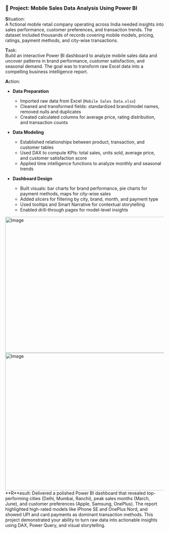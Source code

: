 ### 📱 **Project: Mobile Sales Data Analysis Using Power BI**

**S**ituation:  
A fictional mobile retail company operating across India needed insights into sales performance, customer preferences, and transaction trends. The dataset included thousands of records covering mobile models, pricing, ratings, payment methods, and city-wise transactions.

**T**ask:  
Build an interactive Power BI dashboard to analyze mobile sales data and uncover patterns in brand performance, customer satisfaction, and seasonal demand. The goal was to transform raw Excel data into a compelling business intelligence report.

**A**ction:  
- **Data Preparation**  
  - Imported raw data from Excel (`Mobile Sales Data.xlsx`)  
  - Cleaned and transformed fields: standardized brand/model names, removed nulls and duplicates  
  - Created calculated columns for average price, rating distribution, and transaction counts  

- **Data Modeling**  
  - Established relationships between product, transaction, and customer tables  
  - Used DAX to compute KPIs: total sales, units sold, average price, and customer satisfaction score  
  - Applied time intelligence functions to analyze monthly and seasonal trends  

- **Dashboard Design**  
  - Built visuals: bar charts for brand performance, pie charts for payment methods, maps for city-wise sales  
  - Added slicers for filtering by city, brand, month, and payment type  
  - Used tooltips and Smart Narrative for contextual storytelling  
  - Enabled drill-through pages for model-level insights  
<img width="745" height="431" alt="Image" src="https://github.com/user-attachments/assets/1102b9d3-2a0d-4877-a2e1-1c791448732c" />
<img width="758" height="436" alt="Image" src="https://github.com/user-attachments/assets/65829beb-3ed3-4317-a79b-464af39b5a93" />
**R**esult:  
Delivered a polished Power BI dashboard that revealed top-performing cities (Delhi, Mumbai, Ranchi), peak sales months (March, June), and customer preferences (Apple, Samsung, OnePlus). The report highlighted high-rated models like iPhone SE and OnePlus Nord, and showed UPI and card payments as dominant transaction methods. This project demonstrated your ability to turn raw data into actionable insights using DAX, Power Query, and visual storytelling.
